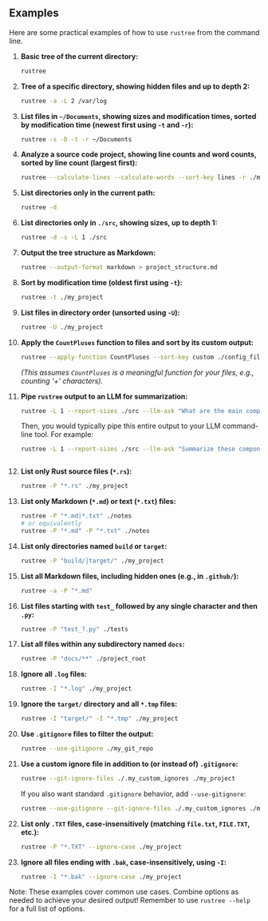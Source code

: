 ## Examples

Here are some practical examples of how to use `rustree` from the command line.

1.  **Basic tree of the current directory:**
    ```bash
    rustree
    ```

2.  **Tree of a specific directory, showing hidden files and up to depth 2:**
    ```bash
    rustree -a -L 2 /var/log
    ```

3.  **List files in `~/Documents`, showing sizes and modification times, sorted by modification time (newest first using `-t` and `-r`):**
    ```bash
    rustree -s -D -t -r ~/Documents
    ```

4.  **Analyze a source code project, showing line counts and word counts, sorted by line count (largest first):**
    ```bash
    rustree --calculate-lines --calculate-words --sort-key lines -r ./my_project_src
    ```

5.  **List directories only in the current path:**
    ```bash
    rustree -d
    ```

6.  **List directories only in `./src`, showing sizes, up to depth 1:**
    ```bash
    rustree -d -s -L 1 ./src
    ```

7.  **Output the tree structure as Markdown:**
    ```bash
    rustree --output-format markdown > project_structure.md
    ```

8.  **Sort by modification time (oldest first using `-t`):**
    ```bash
    rustree -t ./my_project
    ```

9.  **List files in directory order (unsorted using `-U`):**
    ```bash
    rustree -U ./my_project
    ```

10. **Apply the `CountPluses` function to files and sort by its custom output:**
    ```bash
    rustree --apply-function CountPluses --sort-key custom ./config_files
    ```
    *(This assumes `CountPluses` is a meaningful function for your files, e.g., counting '+' characters).*

11. **Pipe `rustree` output to an LLM for summarization:**
    ```bash
    rustree -L 1 --report-sizes ./src --llm-ask "What are the main components in the src directory based on this tree?"
    ```
    Then, you would typically pipe this entire output to your LLM command-line tool. For example:
    ```bash
    rustree -L 1 --report-sizes ./src --llm-ask "Summarize these components" | ollama run mistral
    ```
    ```

12. **List only Rust source files (`*.rs`):**
    ```bash
    rustree -P "*.rs" ./my_project
    ```

13. **List only Markdown (`*.md`) or text (`*.txt`) files:**
    ```bash
    rustree -P "*.md|*.txt" ./notes
    # or equivalently
    rustree -P "*.md" -P "*.txt" ./notes
    ```

14. **List only directories named `build` or `target`:**
    ```bash
    rustree -P "build/|target/" ./my_project
    ```

15. **List all Markdown files, including hidden ones (e.g., in `.github/`):**
    ```bash
    rustree -a -P "*.md"
    ```

16. **List files starting with `test_` followed by any single character and then `.py`:**
    ```bash
    rustree -P "test_?.py" ./tests
    ```

17. **List all files within any subdirectory named `docs`:**
    ```bash
    rustree -P "docs/**" ./project_root
    ```

18. **Ignore all `.log` files:**
    ```bash
    rustree -I "*.log" ./my_project
    ```

19. **Ignore the `target/` directory and all `*.tmp` files:**
    ```bash
    rustree -I "target/" -I "*.tmp" ./my_project
    ```

20. **Use `.gitignore` files to filter the output:**
    ```bash
    rustree --use-gitignore ./my_git_repo
    ```

21. **Use a custom ignore file in addition to (or instead of) `.gitignore`:**
    ```bash
    rustree --git-ignore-files ./.my_custom_ignores ./my_project
    ```
    If you also want standard `.gitignore` behavior, add `--use-gitignore`:
    ```bash
    rustree --use-gitignore --git-ignore-files ./.my_custom_ignores ./my_project
    ```

22. **List only `.TXT` files, case-insensitively (matching `file.txt`, `FILE.TXT`, etc.):**
    ```bash
    rustree -P "*.TXT" --ignore-case ./my_project
    ```

23. **Ignore all files ending with `.bak`, case-insensitively, using `-I`:**
    ```bash
    rustree -I "*.bak" --ignore-case ./my_project
    ```

Note: These examples cover common use cases. Combine options as needed to achieve your desired output! Remember to use `rustree --help` for a full list of options.